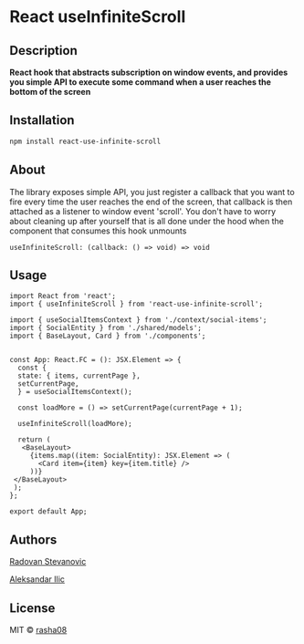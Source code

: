 # React useInfiniteScroll
 
## Description  
  
**React hook that abstracts subscription on window events, and provides you simple API to execute some command when a user reaches the bottom of the screen**
  
  
## Installation  
  
```bash  
npm install react-use-infinite-scroll 
```  

## About

The library exposes simple API, you just register a callback that you want to fire every time the user reaches the end of the screen, that callback is then attached as a listener to window event 'scroll'. You don't have to worry about cleaning up  after yourself that is all done under the hood when the component that consumes this hook unmounts

```tsx
useInfiniteScroll: (callback: () => void) => void
```

## Usage  
```tsx 
import React from 'react';  
import { useInfiniteScroll } from 'react-use-infinite-scroll'; 

import { useSocialItemsContext } from './context/social-items';  
import { SocialEntity } from './shared/models';  
import { BaseLayout, Card } from './components';  
 
  
const App: React.FC = (): JSX.Element => {  
  const {  
  state: { items, currentPage },  
  setCurrentPage,  
  } = useSocialItemsContext();  
  
  const loadMore = () => setCurrentPage(currentPage + 1);  
  
  useInfiniteScroll(loadMore);  
  
  return (  
   <BaseLayout>  
     {items.map((item: SocialEntity): JSX.Element => (
       <Card item={item} key={item.title} />  
     ))}  
 </BaseLayout>  
 );  
};  
  
export default App;
```
  
## Authors

[Radovan Stevanovic](https://github.com/rasha08)

[Aleksandar Ilic](https://github.com/clili93)
 
## License  
  
MIT © [rasha08](https://github.com/rasha08)
